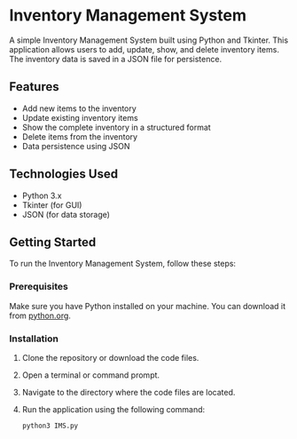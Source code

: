 # Inventory Management System

A simple Inventory Management System built using Python and Tkinter. This application allows users to add, update, show, and delete inventory items. The inventory data is saved in a JSON file for persistence.

## Features

- Add new items to the inventory
- Update existing inventory items
- Show the complete inventory in a structured format
- Delete items from the inventory
- Data persistence using JSON

## Technologies Used

- Python 3.x
- Tkinter (for GUI)
- JSON (for data storage)

## Getting Started

To run the Inventory Management System, follow these steps:

### Prerequisites

Make sure you have Python installed on your machine. You can download it from [python.org](https://www.python.org/downloads/).

### Installation

1. Clone the repository or download the code files.
2. Open a terminal or command prompt.
3. Navigate to the directory where the code files are located.
4. Run the application using the following command:

   ```bash
   python3 IMS.py
